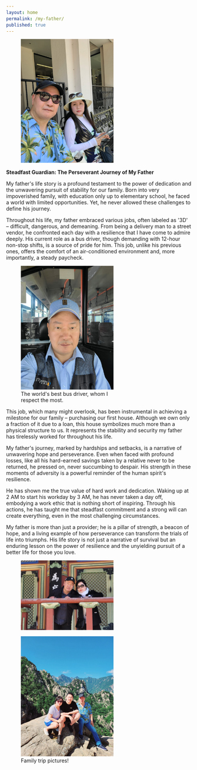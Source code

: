 ```yaml
---
layout: home
permalink: /my-father/
published: true
---
```

<figure style="width: 50%" class="align-center">
  <img src="/assets/images/father-1.jpg" alt="">
</figure>

**Steadfast Guardian: The Perseverant Journey of My Father**

My father's life story is a profound testament to the power of dedication and the unwavering pursuit of stability for our family. Born into very impoverished family, with education only up to elementary school, he faced a world with limited opportunities. Yet, he never allowed these challenges to define his journey.

Throughout his life, my father embraced various jobs, often labeled as '3D' – difficult, dangerous, and demeaning. From being a delivery man to a street vendor, he confronted each day with a resilience that I have come to admire deeply. His current role as a bus driver, though demanding with 12-hour non-stop shifts, is a source of pride for him. This job, unlike his previous ones, offers the comfort of an air-conditioned environment and, more importantly, a steady paycheck.

<figure style="width: 50%" class="align-center">
  <img src="/assets/images/father-2.jpg" alt="">
  <figcaption>The world's best bus driver, whom I respect the most.</figcaption>
</figure>


This job, which many might overlook, has been instrumental in achieving a milestone for our family – purchasing our first house. Although we own only a fraction of it due to a loan, this house symbolizes much more than a physical structure to us. It represents the stability and security my father has tirelessly worked for throughout his life.

My father's journey, marked by hardships and setbacks, is a narrative of unwavering hope and perseverance. Even when faced with profound losses, like all his hard-earned savings taken by a relative never to be returned, he pressed on, never succumbing to despair. His strength in these moments of adversity is a powerful reminder of the human spirit's resilience.

He has shown me the true value of hard work and dedication. Waking up at 2 AM to start his workday by 3 AM, he has never taken a day off, embodying a work ethic that is nothing short of inspiring. Through his actions, he has taught me that steadfast commitment and a strong will can create everything, even in the most challenging circumstances.

My father is more than just a provider; he is a pillar of strength, a beacon of hope, and a living example of how perseverance can transform the trials of life into triumphs. His life story is not just a narrative of survival but an enduring lesson on the power of resilience and the unyielding pursuit of a better life for those you love.

<figure style="width: 50%" class="align-center">
  <img src="/assets/images/father-3.jpg" alt="">
</figure>

<figure style="width: 50%" class="align-center">
  <img src="/assets/images/father-4.jpg" alt="">
  <figcaption>Family trip pictures!</figcaption>
</figure>
